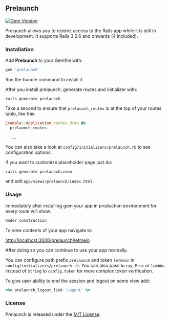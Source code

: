 ## Prelaunch

[![Gem Version](https://badge.fury.io/rb/prelaunch.png)](http://badge.fury.io/rb/prelaunch)

Prelaunch allows you to restrict access to the Rails app while it is still in development. It supports Rails 3.2.6 and onwards (4 included).

### Installation
Add **Prelaunch** to your Gemfile with:

```ruby
gem 'prelaunch'
```

Run the bundle command to install it.

After you install prelaunch, generate routes and initializer with:

```console
rails generate prelaunch
```

Take a second to ensure that `prelaunch_routes` is at the top of your routes table, like this:

```ruby
Example::Application.routes.draw do
  prelaunch_routes
    
  ...
```

You can also take a look at `config/initializers/prelaunch.rb` to see configuration options.

If you want to customize placeholder page just do:

```console
rails generate prelaunch:view
```

and edit `app/views/prelaunch/index.html`.


### Usage

Immediately after installing gem your app in production environment for every route will show:

```html
Under construction
```

To view contents of your app navigate to:

[http://localhost:3000/prelaunch/letmein](http://localhost:3000/prelaunch/letmein)

After doing so you can continue to use your app normally.

You can configure path prefix `prelaunch` and token `letmein` in `config/initializers/prelaunch.rb`. You can also pass `Array`, `Proc` or `lambda` instead of `String` to `config.token` for more complex token verification.

To give user ability to end the session and logout on some view add:

```ruby
<%= prelaunch_logout_link 'Logout' %>
```

### License

Prelaunch is released under the [MIT License](http://www.opensource.org/licenses/MIT).
